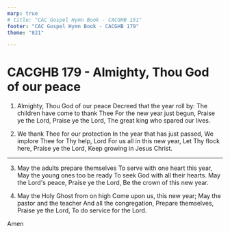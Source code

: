 ```yaml
---
marp: true
# title: "CAC Gospel Hymn Book - CACGHB 151"
footer: "CAC Gospel Hymn Book - CACGHB 179"
theme: "821"

---
```


<style>
    :root {
        font-size: 2.1em;
    }

    section {
        display: flex;
        flex-direction: column;
        justify-content: space-evenly;
        gap: 0.2em 1.2em;
    }
    section ol {
        display: grid;
        grid-template-columns: 1fr 1fr;
        gap: 0.2em 1.2em;
    }
    section ol + p {
        grid-column: 2;
    }
    section h1 {
        grid-column: span 2;
        font-size: 1.2em;
    }

</style>

# CACGHB 179 - Almighty, Thou God of our peace

1. Almighty, Thou God of our peace
    Decreed that the year roll by:
    The children have come to thank Thee
    For the new year just begun,
    Praise ye the Lord, Praise ye the Lord,
    The great king who spared our lives.

2. We thank Thee for our protection
    In the year that has just passed,
    We implore Thee for Thy help, Lord
    For us all in this new year,
    Let Thy flock here, Praise ye the Lord,
    Keep growing in Jesus Christ.

---

3. May the adults prepare themselves
    To serve with one heart this year,
    May the young ones too be ready
    To seek God with all their hearts.
    May the Lord's peace, Praise ye the Lord,
    Be the crown of this new year.

4. May the Holy Ghost from on high
    Come upon us, this new year;
    May the pastor and the teacher
    And all the congregation,
    Prepare themselves, Praise ye the Lord,
    To do service for the Lord.

Amen